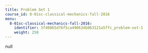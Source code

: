 ```yaml
---
title: Problem Set 1
course_id: 8-01sc-classical-mechanics-fall-2016
menu:
  8-01sc-classical-mechanics-fall-2016:
    identifier: 3f40865d76f5ca49063db063121a5ffc_problem-set-1
    weight: 250
---
```

null
